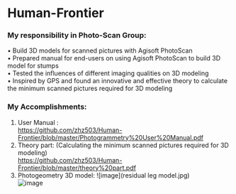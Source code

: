 # Human-Frontier

### My responsibility in Photo-Scan Group:
•	Build 3D models for scanned pictures with Agisoft PhotoScan   
•	Prepared manual for end-users on using Agisoft PhotoScan to build 3D model for stumps  
•	Tested the influences of different imaging qualities on 3D modeling   
•	Inspired by GPS and found an innovative and effective theory to calculate the minimum scanned pictures required for 3D modeling  

### My Accomplishments:  
1. User Manual :  
https://github.com/zhz503/Human-Frontier/blob/master/Photogrammetry%20User%20Manual.pdf  
2. Theory part: (Calculating the minimum scanned pictures required for 3D modeling)  
https://github.com/zhz503/Human-Frontier/blob/master/theory%20part.pdf  
3. Photogeometry 3D model:
![image](residual leg model.jpg)  
![image](image2.jpg)  


